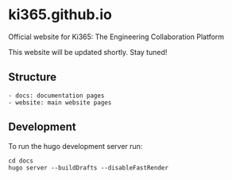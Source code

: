 # ki365.github.io

Official website for Ki365: The Engineering Collaboration Platform

This website will be updated shortly. Stay tuned!

## Structure

```
- docs: documentation pages
- website: main website pages
```

## Development

To run the hugo development server run:

```
cd docs
hugo server --buildDrafts --disableFastRender
```
